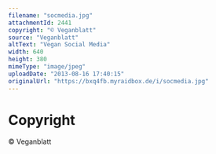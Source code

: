```yaml
---
filename: "socmedia.jpg"
attachmentId: 2441
copyright: "© Veganblatt"
source: "Veganblatt"
altText: "Vegan Social Media"
width: 640
height: 380
mimeType: "image/jpeg"
uploadDate: "2013-08-16 17:40:15"
originalUrl: "https://bxq4fb.myraidbox.de/i/socmedia.jpg"
---
```


# Copyright

© Veganblatt

